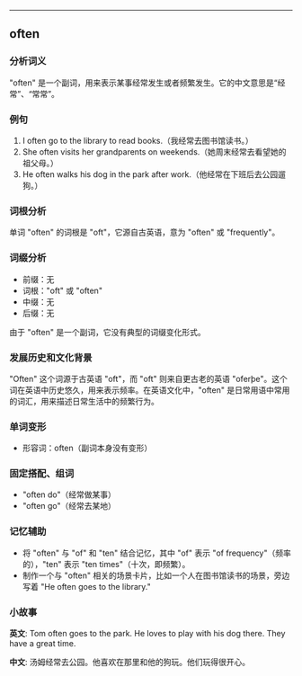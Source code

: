 
---------------
## often
### 分析词义
"often" 是一个副词，用来表示某事经常发生或者频繁发生。它的中文意思是“经常”、“常常”。

### 例句
1. I often go to the library to read books.（我经常去图书馆读书。）
2. She often visits her grandparents on weekends.（她周末经常去看望她的祖父母。）
3. He often walks his dog in the park after work.（他经常在下班后去公园遛狗。）

### 词根分析
单词 "often" 的词根是 "oft"，它源自古英语，意为 "often" 或 "frequently"。

### 词缀分析
- 前缀：无
- 词根："oft" 或 "often"
- 中缀：无
- 后缀：无

由于 "often" 是一个副词，它没有典型的词缀变化形式。

### 发展历史和文化背景
"Often" 这个词源于古英语 "oft"，而 "oft" 则来自更古老的英语 "oferþe"。这个词在英语中历史悠久，用来表示频率。在英语文化中，"often" 是日常用语中常用的词汇，用来描述日常生活中的频繁行为。

### 单词变形
- 形容词：often（副词本身没有变形）

### 固定搭配、组词
- "often do"（经常做某事）
- "often go"（经常去某地）

### 记忆辅助
- 将 "often" 与 "of" 和 "ten" 结合记忆，其中 "of" 表示 "of frequency"（频率的），"ten" 表示 "ten times"（十次，即频繁）。
- 制作一个与 "often" 相关的场景卡片，比如一个人在图书馆读书的场景，旁边写着 "He often goes to the library."

### 小故事
**英文**:
Tom often goes to the park. He loves to play with his dog there. They have a great time.

**中文**:
汤姆经常去公园。他喜欢在那里和他的狗玩。他们玩得很开心。

